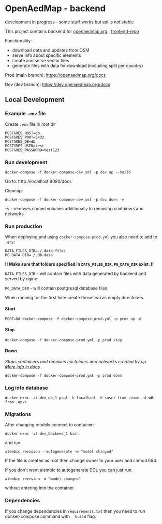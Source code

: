 # OpenAedMap - backend

development in progress - some stuff works but api is not stable

This project contains backend for [openaedmap.org](openaedmap.org) , [frontend-repo](https://github.com/openstreetmap-polska/openaedmap-frontend)

Functionality:
- download data and updates from OSM
- serve info about specific elements
- create and serve vector tiles
- generate files with data for download (including split per country)

Prod (main branch): https://openaedmap.org/docs

Dev (dev branch): https://dev.openaedmap.org/docs

## Local Development

### Example `.env` file
Create `.env` file in root dir
```
POSTGRES_HOST=db
POSTGRES_PORT=5432
POSTGRES_DB=db
POSTGRES_USER=test
POSTGRES_PASSWORD=test123
```

### Run development
```
docker-compose -f docker-compose-dev.yml -p dev up --build
```

Go to: http://localhost:8080/docs

Cleanup:
```
docker-compose -f docker-compose-dev.yml -p dev down -v
```
-v - removes named volumes additionally to removing containers and networks

### Run production

When deploying and using `docker-compose-prod.yml` you also need to add to `.env`:
```
DATA_FILES_DIR=./.data-files
PG_DATA_DIR=./.db-data
```

**!! Make sure that folders specified in `DATA_FILES_DIR`, `PG_DATA_DIR` exist. !!**

`DATA_FILES_DIR` - will contain files with data generated by backend and served by nginx

`PG_DATA_DIR` - will contain postgresql database files

When running for the first time create those two as empty directories.

#### Start
```
PORT=80 docker-compose -f docker-compose-prod.yml -p prod up -d
```

#### Stop
```
docker-compose -f docker-compose-prod.yml -p prod stop
```

#### Down
*Stops containers and removes containers and networks created by up. [More info in docs](https://docs.docker.com/engine/reference/commandline/compose_down/)*
```
docker-compose -f docker-compose-prod.yml -p prod down
```

### Log into database
```
docker exec -it dev_db_1 psql -h localhost -U <user from .env> -d <db from .env>
```

### Migrations

After changing models
connect to container:
```
docker exec -it dev_backend_1 bash
```
and run:
```
alembic revision --autogenerate -m "model changed"
```

If the file is created as root then change owner to your user and chmod 664.

If you don't want alembic to autogenerate DDL you can just run:
```
alembic revision -m "model changed"
```
without entering into the container.

### Dependencies

If you change dependencies in `requirements.txt` then you need to run docker-compose command with `--build` flag.

